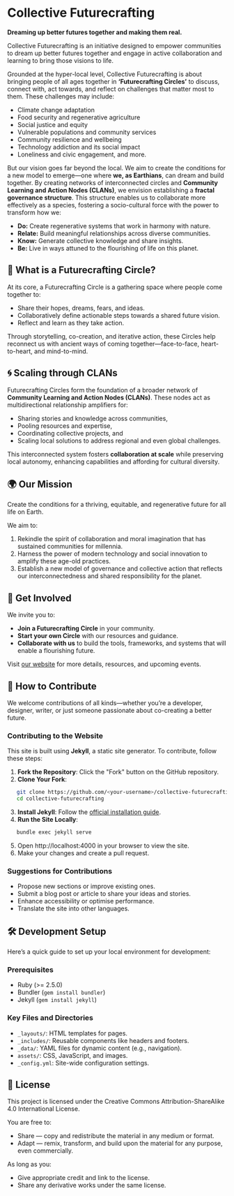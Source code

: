 # Collective Futurecrafting
**Dreaming up better futures together and making them real.**

Collective Futurecrafting is an initiative designed to empower communities to dream up better futures together and engage in active collaboration and learning to bring those visions to life.

Grounded at the hyper-local level, Collective Futurecrafting is about bringing people of all ages together in **‘Futurecrafting Circles’** to discuss, connect with, act towards, and reflect on challenges that matter most to them. These challenges may include:
- Climate change adaptation
- Food security and regenerative agriculture
- Social justice and equity
- Vulnerable populations and community services
- Community resilience and wellbeing
- Technology addiction and its social impact
- Loneliness and civic engagement, and more.

But our vision goes far beyond the local. We aim to create the conditions for a new model to emerge—one where **we, as Earthians**, can dream and build together. By creating networks of interconnected circles and **Community Learning and Action Nodes (CLANs)**, we envision establishing a **fractal governance structure**. This structure enables us to collaborate more effectively as a species, fostering a socio-cultural force with the power to transform how we:

- **Do:** Create regenerative systems that work in harmony with nature.
- **Relate:** Build meaningful relationships across diverse communities.
- **Know:** Generate collective knowledge and share insights.
- **Be:** Live in ways attuned to the flourishing of life on this planet.

## 🌱 What is a Futurecrafting Circle?
At its core, a Futurecrafting Circle is a gathering space where people come together to:
- Share their hopes, dreams, fears, and ideas.
- Collaboratively define actionable steps towards a shared future vision.
- Reflect and learn as they take action.

Through storytelling, co-creation, and iterative action, these Circles help reconnect us with ancient ways of coming together—face-to-face, heart-to-heart, and mind-to-mind.

## 🌀 Scaling through CLANs
Futurecrafting Circles form the foundation of a broader network of **Community Learning and Action Nodes (CLANs)**. These nodes act as multidirectional relationship amplifiers for:
- Sharing stories and knowledge across communities,
- Pooling resources and expertise,
- Coordinating collective projects, and
- Scaling local solutions to address regional and even global challenges.

This interconnected system fosters **collaboration at scale** while preserving local autonomy, enhancing capabilities and affording for cultural diversity.

## 🌍 Our Mission
Create the conditions for a thriving, equitable, and regenerative future for all life on Earth.

We aim to:
1. Rekindle the spirit of collaboration and moral imagination that has sustained communities for millennia.
2. Harness the power of modern technology and social innovation to amplify these age-old practices.
3. Establish a new model of governance and collective action that reflects our interconnectedness and shared responsibility for the planet.

## 🔗 Get Involved
We invite you to:
- **Join a Futurecrafting Circle** in your community.
- **Start your own Circle** with our resources and guidance.
- **Collaborate with us** to build the tools, frameworks, and systems that will enable a flourishing future.

Visit [our website](https://collectivefuturecrafting.net) for more details, resources, and upcoming events.

## 🤝 How to Contribute
We welcome contributions of all kinds—whether you’re a developer, designer, writer, or just someone passionate about co-creating a better future.

### Contributing to the Website
This site is built using **Jekyll**, a static site generator. To contribute, follow these steps:

1. **Fork the Repository**: Click the "Fork" button on the GitHub repository.
2. **Clone Your Fork**:
```bash
   git clone https://github.com/<your-username>/collective-futurecrafting.git
   cd collective-futurecrafting
```
3. **Install Jekyll**: Follow the [official installation guide](https://jekyllrb.com/docs/installation/).
4. **Run the Site Locally**:
```bash
   bundle exec jekyll serve
```
5. Open http://localhost:4000 in your browser to view the site.
6. Make your changes and create a pull request.

### Suggestions for Contributions

- Propose new sections or improve existing ones.
- Submit a blog post or article to share your ideas and stories.
- Enhance accessibility or optimise performance.
- Translate the site into other languages.

## 🛠️ Development Setup

Here’s a quick guide to set up your local environment for development:

### Prerequisites

- Ruby (>= 2.5.0)
- Bundler (`gem install bundler`)
- Jekyll (`gem install jekyll`)

### Key Files and Directories

- `_layouts/`: HTML templates for pages.
- `_includes/`: Reusable components like headers and footers.
- `_data/`: YAML files for dynamic content (e.g., navigation).
- `assets/`: CSS, JavaScript, and images.
- `_config.yml`: Site-wide configuration settings.

## 📜 License

This project is licensed under the Creative Commons Attribution-ShareAlike 4.0 International License.

You are free to:
- Share — copy and redistribute the material in any medium or format.
- Adapt — remix, transform, and build upon the material for any purpose, even commercially.

As long as you:
- Give appropriate credit and link to the license.
- Share any derivative works under the same license.